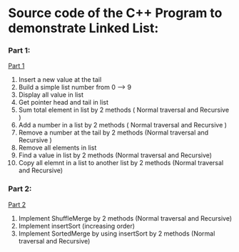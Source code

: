 # Source code of the C++ Program to demonstrate Linked List:

### Part 1: 
[Part 1](https://github.com/danghai/C-projects-and-Data-Structure/tree/master/linkedlist/Part%201)
1. Insert a new value at the tail
2. Build a simple list number from 0 --> 9
3. Display all value in list
4. Get pointer head and tail in list
5. Sum total element in list by 2 methods ( Normal traversal and Recursive ) 
6. Add a number in a list by 2 methods ( Normal traversal and Recursive )
7. Remove a number at the tail by 2 methods (Normal traversal and Recursive )
8. Remove all elements in list
9. Find a value in list by 2 methods (Normal traversal and Recursive)
10. Copy all elemnt in a list to another list by 2 methods (Normal traversal and Recursive) 

### Part 2: 
[Part 2](https://github.com/danghai/C-projects-and-Data-Structure/tree/master/linkedlist/Part%202)
1. Implement ShuffleMerge by 2 methods (Normal traversal and Recursive)
2. Implement insertSort (increasing order)
3. Implement SortedMerge by using insertSort by 2 methods (Normal traversal and Recursive)
